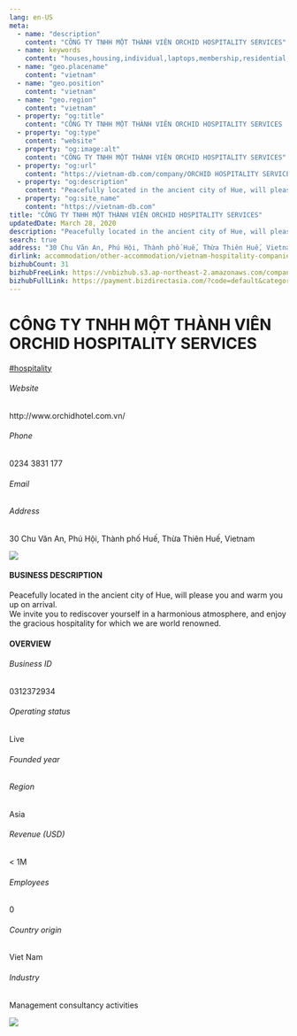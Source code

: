 ```yaml
---
lang: en-US
meta:
  - name: "description"
    content: "CÔNG TY TNHH MỘT THÀNH VIÊN ORCHID HOSPITALITY SERVICES"
  - name: keywords
    content: "houses,housing,individual,laptops,membership,residential,resort,resorts,speakers,spirits,virtual,wireless,wireless,wireless,wireless,wireless,wireless,vietnam-hospitality-companies"
  - name: "geo.placename"
    content: "vietnam"
  - name: "geo.position"
    content: "vietnam"
  - name: "geo.region"
    content: "vietnam"
  - property: "og:title"
    content: "CÔNG TY TNHH MỘT THÀNH VIÊN ORCHID HOSPITALITY SERVICES | Vietnam DB"
  - property: "og:type"
    content: "website"
  - property: "og:image:alt"
    content: "CÔNG TY TNHH MỘT THÀNH VIÊN ORCHID HOSPITALITY SERVICES"
  - property: "og:url"
    content: "https://vietnam-db.com/company/ORCHID HOSPITALITY SERVICES COMPANY LIMITED-2952252"
  - property: "og:description"
    content: "Peacefully located in the ancient city of Hue, will please you and warm you up on arrival.<br>We invite you to rediscover yourself in a harmonious atmosphere, and enjoy the gracious hospitality for which we are world renowned."
  - property: "og:site_name"
    content: "https://vietnam-db.com"
title: "CÔNG TY TNHH MỘT THÀNH VIÊN ORCHID HOSPITALITY SERVICES"
updatedDate: March 28, 2020
description: "Peacefully located in the ancient city of Hue, will please you and warm you up on arrival.<br>We invite you to rediscover yourself in a harmonious atmosphere, and enjoy the gracious hospitality for which we are world renowned."
search: true
address: "30 Chu Văn An, Phú Hội, Thành phố Huế, Thừa Thiên Huế, Vietnam"
dirlink: accommodation/other-accommodation/vietnam-hospitality-companies
bizhubCount: 31
bizhubFreeLink: https://vnbizhub.s3.ap-northeast-2.amazonaws.com/companies/vietnam-hospitality-companies_preview.xlsx
bizhubFullLink: https://payment.bizdirectasia.com/?code=default&category=bizhub&item=vietnam-hospitality-companies&redirect=https://vietnam-db.com
---
```



<div class="bd-item">
    <div class="item-content">
        <div class="detail-title-wrap">
            <h1 class="detail-title">
                CÔNG TY TNHH MỘT THÀNH VIÊN ORCHID HOSPITALITY SERVICES
            </h1>
        </div>
		<div class="detail-tagslist"><a href="/accommodation/other-accommodation/tags/hospitality" class="detail-tagitem">#hospitality</a></div>
        <h6 class="bd-label">Website</h6>
        <p>http://www.orchidhotel.com.vn/</p>
		<h6 class="bd-label">Phone</h6>
        <p>0234 3831 177</p>
        <h6 class="bd-label">Email</h6>
        <p><a class="textColorPrimary" href="#"></a></p>
        <h6 class="bd-label">Address</h6>
        <p>30 Chu Văn An, Phú Hội, Thành phố Huế, Thừa Thiên Huế, Vietnam</p>
    </div>
</div>

<div class="banner-wrap text-center"><a href="" class="banner-link"><img src="/assets/vndb.com/BannerAds2.jpg" class="banner-img"></a></div>

<div class="bd-item">
    <div class="item-content">
        <h4 class="textColorPrimary item-title">BUSINESS DESCRIPTION</h4>
        <p>Peacefully located in the ancient city of Hue, will please you and warm you up on arrival.<br>We invite you to rediscover yourself in a harmonious atmosphere, and enjoy the gracious hospitality for which we are world renowned.</p>
    </div>
</div>

<div class="bd-item">
    <div class="item-content">
        <h4 class="textColorPrimary item-title">OVERVIEW</h4>
        <div class="item-info">
            <h6 class="bd-label">Business ID</h6>
            <p>0312372934</p>
        </div>
        <div class="item-info">
            <h6 class="bd-label">Operating status</h6>
            <p>Live<small class="bd-status_dot live"></small></p>
        </div>
        <div class="item-info">
            <h6 class="bd-label">Founded year</h6>
            <p></p>
        </div>
        <div class="item-info">
            <h6 class="bd-label">Region</h6>
            <p>Asia</p>
        </div>
        <div class="item-info">
            <h6 class="bd-label">Revenue (USD)</h6>
            <p>&lt; 1M</p>
        </div>
        <div class="item-info">
            <h6 class="bd-label">Employees</h6>
            <p>0</p>
        </div>
        <div class="item-info">
            <h6 class="bd-label">Country origin</h6>
            <p>Viet Nam</p>
        </div>
        <div class="item-info">
            <h6 class="bd-label">Industry</h6>
            <p>Management consultancy activities</p>
        </div>
    </div>
</div>

<div class="banner-wrap text-center"><a href="" class="banner-link"><img src="/assets/vndb.com/BannerAd_04_728x90.jpg" class="banner-img"></a></div>

<CustomPopup popupTitle="ENTER EMAIL TO DOWNLOAD" popupSubTitle="The companies data will be sent to your inbox. Please enter your email." :free="this.$frontmatter.bizhubFreeLink" :paid="this.$frontmatter.bizhubFullLink" :count="this.$frontmatter.bizhubCount"/>

